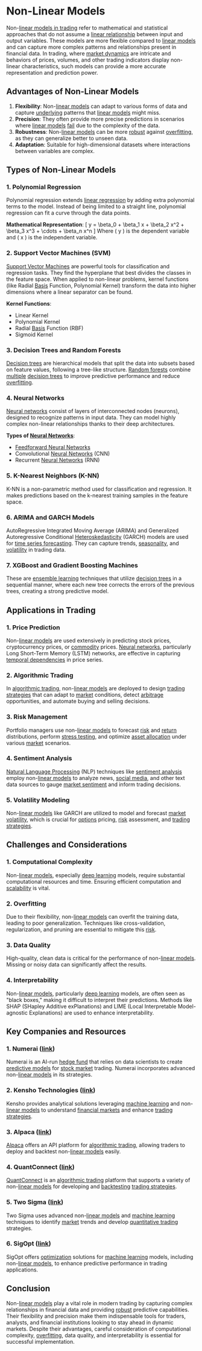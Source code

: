 # Non-Linear Models

Non-[linear models in trading](../l/linear_models_in_trading.md) refer to mathematical and statistical approaches that do not assume a [linear relationship](../l/linear_relationship.md) between input and output variables. These models are more flexible compared to [linear models](../l/linear_models_in_trading.md) and can capture more complex patterns and relationships present in financial data. In trading, where [market dynamics](../m/market_dynamics.md) are intricate and behaviors of prices, volumes, and other trading indicators display non-linear characteristics, such models can provide a more accurate representation and prediction power.

## Advantages of Non-Linear Models

1. **Flexibility**: Non-[linear models](../l/linear_models_in_trading.md) can adapt to various forms of data and capture [underlying](../u/underlying.md) patterns that [linear models](../l/linear_models_in_trading.md) might miss.
2. **Precision**: They often provide more precise predictions in scenarios where [linear models](../l/linear_models_in_trading.md) [fail](../f/fail.md) due to the complexity of the data.
3. **Robustness**: Non-[linear models](../l/linear_models_in_trading.md) can be more [robust](../r/robust.md) against [overfitting](../o/overfitting.md), as they can generalize better to unseen data.
4. **Adaptation**: Suitable for high-dimensional datasets where interactions between variables are complex.

## Types of Non-Linear Models

### 1. Polynomial Regression
Polynomial regression extends [linear regression](../l/linear_regression.md) by adding extra polynomial terms to the model. Instead of being limited to a straight line, polynomial regression can fit a curve through the data points.

**Mathematical Representation**:
\[ y = \beta_0 + \beta_1 x + \beta_2 x^2 + \beta_3 x^3 + \cdots + \beta_n x^n \]
Where \( y \) is the dependent variable and \( x \) is the independent variable.

### 2. Support Vector Machines (SVM)
[Support Vector Machines](../s/support_vector_machines_in_trading.md) are powerful tools for classification and regression tasks. They find the hyperplane that best divides the classes in the feature space. When applied to non-linear problems, kernel functions (like Radial [Basis](../b/basis.md) Function, Polynomial Kernel) transform the data into higher dimensions where a linear separator can be found.

**Kernel Functions**:
- Linear Kernel
- Polynomial Kernel
- Radial [Basis](../b/basis.md) Function (RBF)
- Sigmoid Kernel

### 3. Decision Trees and Random Forests
[Decision trees](../d/decision_trees.md) are hierarchical models that split the data into subsets based on feature values, following a tree-like structure. [Random forests](../r/random_forests_in_trading.md) combine [multiple](../m/multiple.md) [decision trees](../d/decision_trees.md) to improve predictive performance and reduce [overfitting](../o/overfitting.md).

### 4. Neural Networks
[Neural networks](../n/neural_networks_in_trading.md) consist of layers of interconnected nodes (neurons), designed to recognize patterns in input data. They can model highly complex non-linear relationships thanks to their deep architectures.

**Types of [Neural Networks](../n/neural_networks_in_trading.md)**:
- [Feedforward Neural Networks](../f/feedforward_neural_networks.md)
- Convolutional [Neural Networks](../n/neural_networks_in_trading.md) (CNN)
- Recurrent [Neural Networks](../n/neural_networks_in_trading.md) (RNN)

### 5. K-Nearest Neighbors (K-NN)
K-NN is a non-parametric method used for classification and regression. It makes predictions based on the k-nearest training samples in the feature space.

### 6. ARIMA and GARCH Models
AutoRegressive Integrated Moving Average (ARIMA) and Generalized Autoregressive Conditional [Heteroskedasticity](../h/heteroskedasticity.md) (GARCH) models are used for [time series forecasting](../t/time_series_forecasting.md). They can capture trends, [seasonality](../s/seasonality.md), and [volatility](../v/volatility.md) in trading data.

### 7. XGBoost and Gradient Boosting Machines
These are [ensemble learning](../e/ensemble_learning.md) techniques that utilize [decision trees](../d/decision_trees.md) in a sequential manner, where each new tree corrects the errors of the previous trees, creating a strong predictive model.

## Applications in Trading

### 1. Price Prediction
Non-[linear models](../l/linear_models_in_trading.md) are used extensively in predicting stock prices, cryptocurrency prices, or [commodity](../c/commodity.md) prices. [Neural networks](../n/neural_networks_in_trading.md), particularly Long Short-Term Memory (LSTM) networks, are effective in capturing [temporal dependencies](../t/temporal_dependencies_in_trading.md) in price series.

### 2. Algorithmic Trading
In [algorithmic trading](../a/algorithmic_trading.md), non-[linear models](../l/linear_models_in_trading.md) are deployed to design [trading strategies](../t/trading_strategies.md) that can adapt to [market](../m/market.md) conditions, detect [arbitrage](../a/arbitrage.md) opportunities, and automate buying and selling decisions.

### 3. Risk Management
Portfolio managers use non-[linear models](../l/linear_models_in_trading.md) to forecast [risk](../r/risk.md) and [return](../r/return.md) distributions, perform [stress testing](../s/stress_testing_in_trading.md), and optimize [asset allocation](../a/asset_allocation.md) under various [market](../m/market.md) scenarios.

### 4. Sentiment Analysis
[Natural Language Processing](../n/natural_language_processing_(nlp)_in_trading.md) (NLP) techniques like [sentiment analysis](../s/sentiment_analysis.md) employ non-[linear models](../l/linear_models_in_trading.md) to analyze news, [social media](../s/social_media.md), and other text data sources to gauge [market sentiment](../m/market_sentiment.md) and inform trading decisions.

### 5. Volatility Modeling
Non-[linear models](../l/linear_models_in_trading.md) like GARCH are utilized to model and forecast [market](../m/market.md) [volatility](../v/volatility.md), which is crucial for [options](../o/options.md) pricing, [risk](../r/risk.md) assessment, and [trading strategies](../t/trading_strategies.md).

## Challenges and Considerations

### 1. Computational Complexity
Non-[linear models](../l/linear_models_in_trading.md), especially [deep learning](../d/deep_learning.md) models, require substantial computational resources and time. Ensuring efficient computation and [scalability](../s/scalability.md) is vital.

### 2. Overfitting
Due to their flexibility, non-[linear models](../l/linear_models_in_trading.md) can overfit the training data, leading to poor generalization. Techniques like cross-validation, regularization, and pruning are essential to mitigate this [risk](../r/risk.md).

### 3. Data Quality
High-quality, clean data is critical for the performance of non-[linear models](../l/linear_models_in_trading.md). Missing or noisy data can significantly affect the results.

### 4. Interpretability
Non-[linear models](../l/linear_models_in_trading.md), particularly [deep learning](../d/deep_learning.md) models, are often seen as "black boxes," making it difficult to interpret their predictions. Methods like SHAP (SHapley Additive exPlanations) and LIME (Local Interpretable Model-agnostic Explanations) are used to enhance interpretability.

## Key Companies and Resources

### 1. **Numerai** ([link](https://numer.ai/))
Numerai is an AI-run [hedge fund](../h/hedge_fund.md) that relies on data scientists to create [predictive models](../p/predictive_models_in_trading.md) for [stock market](../s/stock_market.md) trading. Numerai incorporates advanced non-[linear models](../l/linear_models_in_trading.md) in its strategies.

### 2. **Kensho Technologies** ([link](https://www.kensho.com/))
Kensho provides analytical solutions leveraging [machine learning](../m/machine_learning.md) and non-[linear models](../l/linear_models_in_trading.md) to understand [financial markets](../f/financial_market.md) and enhance [trading strategies](../t/trading_strategies.md).

### 3. **Alpaca** ([link](https://alpaca.markets/))
[Alpaca](../a/alpaca.md) offers an API platform for [algorithmic trading](../a/algorithmic_trading.md), allowing traders to deploy and backtest non-[linear models](../l/linear_models_in_trading.md) easily.

### 4. **QuantConnect** ([link](https://www.quantconnect.com/))
[QuantConnect](../q/quantconnect.md) is an [algorithmic trading](../a/algorithmic_trading.md) platform that supports a variety of non-[linear models](../l/linear_models_in_trading.md) for developing and [backtesting](../b/backtesting.md) [trading strategies](../t/trading_strategies.md).

### 5. **Two Sigma** ([link](https://www.twosigma.com/))
Two Sigma uses advanced non-[linear models](../l/linear_models_in_trading.md) and [machine learning](../m/machine_learning.md) techniques to identify [market](../m/market.md) trends and develop [quantitative trading](../q/quantitative_trading.md) strategies.

### 6. **SigOpt** ([link](https://sigopt.com/))
SigOpt offers [optimization](../o/optimization.md) solutions for [machine learning](../m/machine_learning.md) models, including non-[linear models](../l/linear_models_in_trading.md), to enhance predictive performance in trading applications.

## Conclusion
Non-[linear models](../l/linear_models_in_trading.md) play a vital role in modern trading by capturing complex relationships in financial data and providing [robust](../r/robust.md) predictive capabilities. Their flexibility and precision make them indispensable tools for traders, analysts, and financial institutions looking to stay ahead in dynamic markets. Despite their advantages, careful consideration of computational complexity, [overfitting](../o/overfitting.md), data quality, and interpretability is essential for successful implementation.
